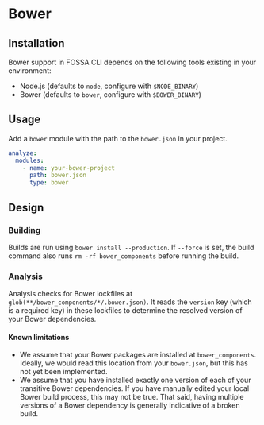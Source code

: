 # Bower

## Installation

Bower support in FOSSA CLI depends on the following tools existing in your environment:

- Node.js (defaults to `node`, configure with `$NODE_BINARY`)
- Bower (defaults to `bower`, configure with `$BOWER_BINARY`)

## Usage

Add a `bower` module with the path to the `bower.json` in your project.

```yaml
analyze:
  modules:
    - name: your-bower-project
      path: bower.json
      type: bower
```

## Design
### Building

Builds are run using `bower install --production`. If `--force` is set, the build command also runs `rm -rf bower_components` before running the build.

### Analysis

Analysis checks for Bower lockfiles at `glob(**/bower_components/*/.bower.json)`. It reads the `version` key (which is a required key) in these lockfiles to determine the resolved version of your Bower dependencies.

#### Known limitations

- We assume that your Bower packages are installed at `bower_components`. Ideally, we would read this location from your `bower.json`, but this has not yet been implemented.
- We assume that you have installed exactly one version of each of your transitive Bower dependencies. If you have manually edited your local Bower build process, this may not be true. That said, having multiple versions of a Bower dependency is generally indicative of a broken build.
